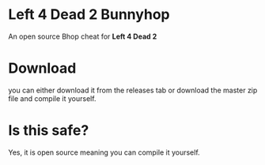 # Left 4 Dead 2 Bunnyhop
An open source Bhop cheat for **Left 4 Dead 2**

# Download
you can either download it from the releases tab or download the master zip file and compile it yourself.

# Is this safe?
Yes, it is open source meaning you can compile it yourself.
